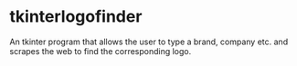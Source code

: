 # tkinterlogofinder
An tkinter program that allows the user to type a brand, company etc. and scrapes the web to find the corresponding logo.
